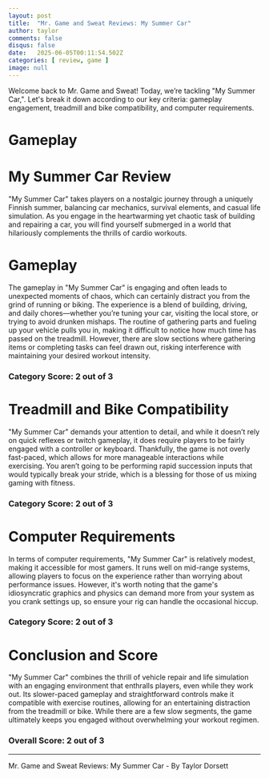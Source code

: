 ```yaml
---
layout: post
title:  "Mr. Game and Sweat Reviews: My Summer Car"
author: taylor
comments: false
disqus: false
date:   2025-06-05T00:11:54.502Z
categories: [ review, game ]
image: null
---
```


Welcome back to Mr. Game and Sweat! Today, we’re tackling "My Summer Car,". Let's break it down according to our key criteria: gameplay engagement, treadmill and bike compatibility, and computer requirements.

# Gameplay

# My Summer Car Review

"My Summer Car" takes players on a nostalgic journey through a uniquely Finnish summer, balancing car mechanics, survival elements, and casual life simulation. As you engage in the heartwarming yet chaotic task of building and repairing a car, you will find yourself submerged in a world that hilariously complements the thrills of cardio workouts.

# Gameplay

The gameplay in "My Summer Car" is engaging and often leads to unexpected moments of chaos, which can certainly distract you from the grind of running or biking. The experience is a blend of building, driving, and daily chores—whether you’re tuning your car, visiting the local store, or trying to avoid drunken mishaps. The routine of gathering parts and fueling up your vehicle pulls you in, making it difficult to notice how much time has passed on the treadmill. However, there are slow sections where gathering items or completing tasks can feel drawn out, risking interference with maintaining your desired workout intensity.

### Category Score: 2 out of 3

# Treadmill and Bike Compatibility

"My Summer Car" demands your attention to detail, and while it doesn’t rely on quick reflexes or twitch gameplay, it does require players to be fairly engaged with a controller or keyboard. Thankfully, the game is not overly fast-paced, which allows for more manageable interactions while exercising. You aren’t going to be performing rapid succession inputs that would typically break your stride, which is a blessing for those of us mixing gaming with fitness.

### Category Score: 2 out of 3

# Computer Requirements

In terms of computer requirements, "My Summer Car" is relatively modest, making it accessible for most gamers. It runs well on mid-range systems, allowing players to focus on the experience rather than worrying about performance issues. However, it's worth noting that the game's idiosyncratic graphics and physics can demand more from your system as you crank settings up, so ensure your rig can handle the occasional hiccup.

### Category Score: 2 out of 3

# Conclusion and Score

"My Summer Car" combines the thrill of vehicle repair and life simulation with an engaging environment that enthralls players, even while they work out. Its slower-paced gameplay and straightforward controls make it compatible with exercise routines, allowing for an entertaining distraction from the treadmill or bike. While there are a few slow segments, the game ultimately keeps you engaged without overwhelming your workout regimen. 

### Overall Score: 2 out of 3

---

Mr. Game and Sweat Reviews: My Summer Car - By Taylor Dorsett

